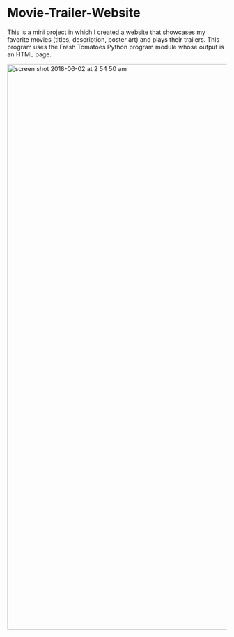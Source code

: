 # Movie-Trailer-Website
This is a mini project in which I created a website that showcases my favorite movies (titles, description, poster art) and plays their trailers. This program uses the Fresh Tomatoes Python program module whose output is an HTML page.  

<img width="1299" alt="screen shot 2018-06-02 at 2 54 50 am" src="https://user-images.githubusercontent.com/36221185/40871813-f3590246-6610-11e8-945e-d6035f7cedac.png">
